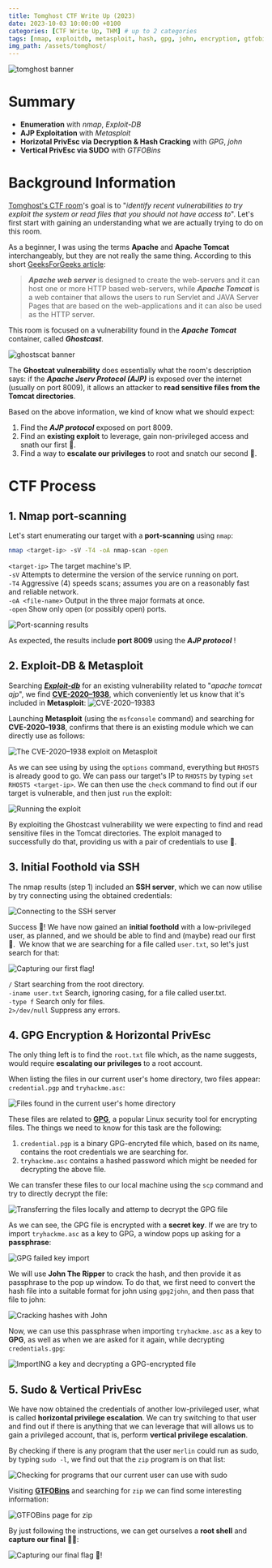 ```yaml
---
title: Tomghost CTF Write Up (2023)
date: 2023-10-03 10:00:00 +0100
categories: [CTF Write Up, THM] # up to 2 categories
tags: [nmap, exploitdb, metasploit, hash, gpg, john, encryption, gtfobins, sudo, ajp] # TAG names should always be lowercase
img_path: /assets/tomghost/
---
```

![tomghost banner](tomghost_banner.png)

# Summary

- **Enumeration** with _nmap_, _Exploit-DB_
- **AJP Exploitation** with _Metasploit_
- **Horizotal PrivEsc via Decryption & Hash Cracking** with _GPG_, _john_
- **Vertical PrivEsc via SUDO** with _GTFOBins_

# Background Information

[Tomghost's CTF room](https://tryhackme.com/room/tomghost)'s goal is to "_identify recent vulnerabilities to try exploit the system or read files that you should not have access to_". Let's first start with gaining an understanding what we are actually trying to do on this room.

As a beginner, I was using the terms **Apache** and **Apache Tomcat** interchangeably, but they are not really the same thing. According to this short [GeeksForGeeks article](https://www.geeksforgeeks.org/difference-between-apache-tomcat-server-and-apache-web-server/):

>_**Apache web server**_ is designed to create the web-servers and it can host one or more HTTP based web-servers, while _**Apache Tomcat**_ is a web container that allows the users to run Servlet and JAVA Server Pages that are based on the web-applications and it can also be used as the HTTP server. 

This room is focused on a vulnerability found in the _**Apache Tomcat**_ container, called **_Ghostcast_**.

![ghostscat banner](ghostcat_banner.png)

The **Ghostcat vulnerability** does essentially what the room's description says: if the _**Apache Jserv Protocol (AJP)**_ is exposed over the internet (usually on port 8009), it allows an attacker to **read sensitive files from the Tomcat directories**.

Based on the above information, we kind of know what we should expect:
1. Find the _**AJP protocol**_ exposed on port 8009.
2. Find an **existing exploit** to leverage, gain non-privileged access and snath our first 🚩.
3. Find a way to **escalate our privileges** to root and snatch our second 🚩.

# CTF Process

## 1. Nmap port-scanning

Let's start enumerating our target with a **port-scanning** using `nmap`:
```bash
nmap <target-ip> -sV -T4 -oA nmap-scan -open
```
`<target-ip>` The target machine's IP.  
`-sV` Attempts to determine the version of the service running on port.  
`-T4` Aggressive (4) speeds scans; assumes you are on a reasonably fast and reliable network.  
`-oA <file-name>` Output in the three major formats at once.  
`-open` Show only open (or possibly open) ports.  

![Port-scanning results](nmap-scan.png)

As expected, the results include **port 8009** using the **_AJP protocol_** !

## 2. Exploit-DB & Metasploit

Searching [**_Exploit-db_**](www.exploit-db.com) for an existing vulnerability related to "_apache tomcat ajp_", we find [**CVE-2020–1938**](https://www.exploit-db.com/exploits/49039), which conveniently let us know that it's included in **Metasploit**:
![CVE-2020–19383](exploit-db.png)

Launching **Metasploit** (using the  `msfconsole` command) and searching for **CVE-2020–1938**, confirms that there is an existing module which we can directly use as follows:

![The CVE-2020–1938 exploit on Metasploit](msf_exploit1.png)

As we can see using by using the `options` command, everything but `RHOSTS` is already good to go. We can pass our target's IP to `RHOSTS` by typing `set RHOSTS <target-ip>`. We can then use the `check` command to find out if our target is vulnerable, and then just `run` the exploit:

![Running the exploit](msf_exploit2_hidden.jpg)

By exploiting the Ghostcast vulnerability we were expecting to find and read sensitive files in the Tomcat directories. The exploit managed to successfully do that, providing us with a pair of credentials to use 👏.

## 3. Initial Foothold via SSH 

The nmap results (step 1) included an **SSH server**, which we can now utilise by try connecting using the obtained credentials:

![Connecting to the SSH server](ssh.png)

Success 🎉! We have now gained an **initial foothold** with a low-privileged user, as planned, and we should be able to find and (maybe) read our first 🚩. 
We know that we are searching for a file called `user.txt`, so let's just search for that:

![Capturing our first flag!](first_flag.jpg)

`/` Start searching from the root directory.  
`-iname user.txt` Search, ignoring casing, for a file called user.txt.  
`-type f` Search only for files.  
`2>/dev/null` Suppress any errors.  

## 4. GPG Encryption & Horizontal PrivEsc

The only thing left is to find the `root.txt` file which, as the name suggests, would require **escalating our privileges** to a root account.

When listing the files in our current user's home directory, two files appear: `credential.pgp` and `tryhackme.asc`:

![Files found in the current user's home directory](ssh_files.png)

These files are related to [**GPG**](https://www.redhat.com/sysadmin/encryption-decryption-gpg), a popular Linux security tool for encrypting files. The things we need to know for this task are the following:
1. `credential.pgp` is a binary GPG-encryted file which, based on its name, contains the root credentials we are searching for.  
2. `tryhackme.asc` contains a hashed password which might be needed for decrypting the above file.

We can transfer these files to our local machine using the `scp` command and try to directly decrypt the file:

![Transferring the files locally and attemp to decrypt the GPG file](scp%2Bdecrypt.png)

As we can see, the GPG file is encrypted with a **secret key**. If we are try to import `tryhackme.asc` as a key to GPG, a window pops up asking for a **passphrase**:

![GPG failed key import](gpg_failed_import.png)

We will use **John The Ripper** to crack the hash, and then provide it as passphrase to the pop up window. To do that, we first need to convert the hash file into a suitable format for john using `gpg2john`, and then pass that file to john:

![Cracking hashes with John](john_hash_hidden.jpg)

Now, we can use this passphrase when importing `tryhackme.asc` as a key to **GPG**, as well as when we are asked for it again, while decrypting `credentials.gpg`:

![ImportING a key and decrypting a GPG-encrypted file](gpg_decryption_hidden.jpg)

## 5. Sudo & Vertical PrivEsc
We have now obtained the credentials of another low-privileged user, what is called **horizontal privilege escalation**. We can try switching to that user and find out if there is anything that we can leverage that will allows us to gain a privileged account, that is, perform **vertical privilege escalation**.

By checking if there is any program that the user `merlin` could run as sudo, by typing `sudo -l`, we find out that the `zip` program is on that list:

![Checking for programs that our current user can use with sudo](suid_zip.png)

Visiting [**GTFOBins**](https://gtfobins.github.io/) and searching for `zip` we can find some interesting information:

![GTFOBins page for zip](gtfobins_zip.png)

By just following the instructions, we can get ourselves a **root shell** and **capture our final** 🚩🥂:

![Capturing our final flag 🥂!](final_flag.jpg)
